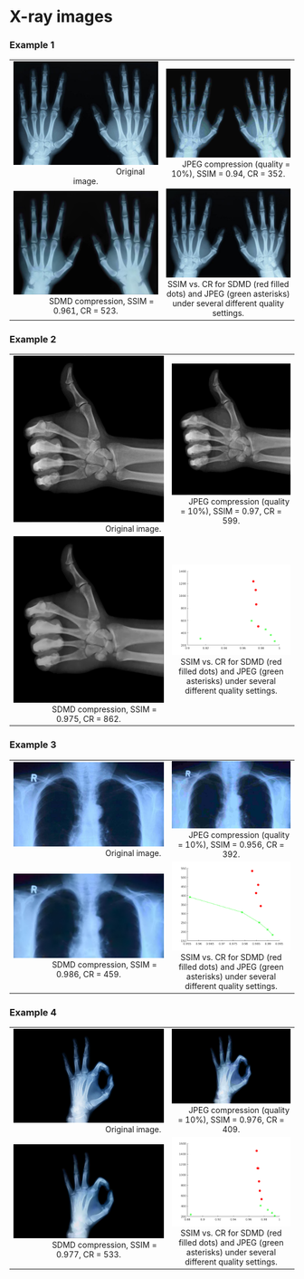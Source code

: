 # X-ray images

### Example 1

<table>
    <tr>
        <td ><center><img src="./X-ray/2.jpg"> &emsp;&emsp;&emsp;&emsp;&emsp;&emsp;&emsp;&emsp;&emsp;&emsp;&emsp; Original image. </center></td>
        <td ><center><img src="./X-ray/0.94-352.jpg">&emsp;&emsp;JPEG compression (quality = 10%), SSIM = 0.94, CR = 352.</center></td> 
    </tr>
    <tr>
        <td ><center><img src="./X-ray/0.961-523">&emsp;&emsp;&emsp;&emsp;SDMD compression, SSIM = 0.961, CR = 523.</center></td>
        <td ><center><img src="./X-ray/2.jpg">SSIM vs. CR for SDMD (red filled dots) and JPEG (green asterisks) under several different quality settings.</center></td>
    </tr>
</table>


### Example 2

<table>
    <tr>
        <td ><center><img src="./X-ray/X3.jpg"> &emsp;&emsp;&emsp;&emsp;&emsp;&emsp;&emsp;&emsp;&emsp;&emsp;&emsp; Original image. </center></td>
        <td ><center><img src="./X-ray/0.97-599.jpg">&emsp;&emsp;JPEG compression (quality = 10%), SSIM = 0.97, CR = 599.</center></td> 
    </tr>
    <tr>
        <td ><center><img src="./X-ray/0.975-862">&emsp;&emsp;&emsp;&emsp;SDMD compression, SSIM = 0.975, CR = 862.</center></td>
        <td ><center><img src="./X-ray/x3.png">SSIM vs. CR for SDMD (red filled dots) and JPEG (green asterisks) under several different quality settings.</center></td>
    </tr>
</table>


### Example 3

<table>
    <tr>
        <td ><center><img src="./X-ray/X1.jpg"> &emsp;&emsp;&emsp;&emsp;&emsp;&emsp;&emsp;&emsp;&emsp;&emsp;&emsp; Original image. </center></td>
        <td ><center><img src="./X-ray/392-0.956.jpg">&emsp;&emsp;JPEG compression (quality = 10%), SSIM = 0.956, CR = 392.</center></td> 
    </tr>
    <tr>
        <td ><center><img src="./X-ray/459-0.986">&emsp;&emsp;&emsp;&emsp;SDMD compression, SSIM = 0.986, CR = 459.</center></td>
        <td ><center><img src="./X-ray/X1.png">SSIM vs. CR for SDMD (red filled dots) and JPEG (green asterisks) under several different quality settings.</center></td>
    </tr>
</table>


### Example 4

<table>
    <tr>
        <td ><center><img src="./X-ray/1.jpg"> &emsp;&emsp;&emsp;&emsp;&emsp;&emsp;&emsp;&emsp;&emsp;&emsp;&emsp; Original image. </center></td>
        <td ><center><img src="./X-ray/0.976-409.jpg">&emsp;&emsp;JPEG compression (quality = 10%), SSIM = 0.976, CR = 409.</center></td> 
    </tr>
    <tr>
        <td ><center><img src="./X-ray/0.977-533">&emsp;&emsp;&emsp;&emsp;SDMD compression, SSIM = 0.977, CR = 533.</center></td>
        <td ><center><img src="./X-ray/1.png">SSIM vs. CR for SDMD (red filled dots) and JPEG (green asterisks) under several different quality settings.</center></td>
    </tr>
</table>
